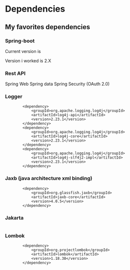 # Dependencies

## My favorites dependencies 

### Spring-boot 

Current version is 

Version i worked is 2.X


### Rest API

Spring Web
Spring data
Spring Security (OAuth 2.0)

### Logger 

```
        <dependency>
            <groupId>org.apache.logging.log4j</groupId>
            <artifactId>log4j-api</artifactId>
            <version>2.23.1</version>
        </dependency>
        <dependency>
            <groupId>org.apache.logging.log4j</groupId>
            <artifactId>log4j-core</artifactId>
            <version>2.23.1</version>
        </dependency>
        <dependency>
            <groupId>org.apache.logging.log4j</groupId>
            <artifactId>log4j-slf4j2-impl</artifactId>
            <version>2.23.1</version>
        </dependency>
```

### Jaxb (java architecture xml binding)

```
        <dependency>
            <groupId>org.glassfish.jaxb</groupId>
            <artifactId>jaxb-core</artifactId>
            <version>4.0.5</version>
        </dependency>
```

### Jakarta

```

```

### Lombok

```
        <dependency>
            <groupId>org.projectlombok</groupId>
            <artifactId>lombok</artifactId>
            <version>1.18.38</version>
        </dependency>
```